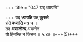 +++
title = "047 यद् ध्यायति"

+++
यद् **ध्यायति** यत् **कुरुते**  
रतिं **बध्नाति** यत्र च ।  
तद् **अवाप्नोत्य्** अयत्नेन  
यो हिनस्ति न किंचन  ॥ ५.४७ ॥+++(5)+++